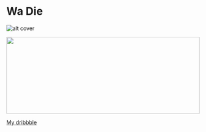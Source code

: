 # Wa Die 

![alt cover](https://imgur.com/t/overthinking/XJJ9IWx)

<img width="100%" height="200" src="https://github-readme-stats.vercel.app/api?username=Wadie-ess&show_icons=true&theme=dracula">


[My dribbble](https://dribbble.com/wadieess) 
